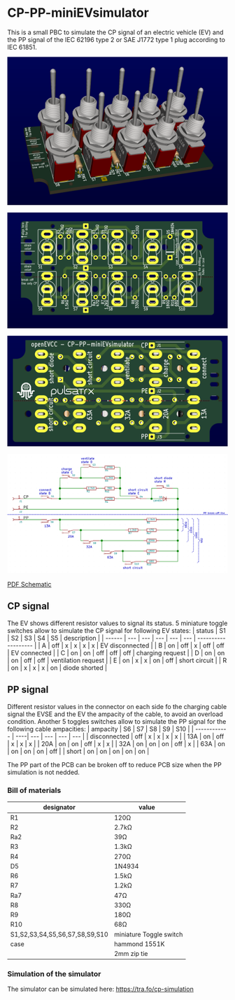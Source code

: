# CP-PP-miniEVsimulator
This is a small PBC to simulate the CP signal of an electric vehicle (EV) and the PP signal of the IEC 62196 type 2 or SAE J1772 type 1 plug according to IEC 61851.

![CP-PP-EV-simulator inclined](CP-PP-miniEVsimulator-D.png)

![CP-PP-EV-simulator front](CP-PP-miniEVsimulator-F.png)

![CP-PP-EV-simulator back](CP-PP-miniEVsimulator-B.png)

![CP-PP-EV-simulator schematic](CP-PP-miniEVsimulator-schematic.png)

[PDF Schematic](CP-PP-miniEVsimulator.pdf)

## CP signal
The EV shows different resistor values to signal its status.
5 miniature toggle switches allow to simulate the CP signal for following EV states:
| status | S1  | S2  | S3  | S4  | S5  | description         |
| ------ | --- | --- | --- | --- | --- | ------------------- |
| A      | off |  x  |  x  |  x  |  x  | EV disconnected     |
| B      | on  | off |  x  | off | off | EV connected        |
| C      | on  | on  | off | off | off | charging request    |
| D      | on  | on  | on  | off | off | ventilation request |
| E      | on  |  x  |  x  |  on | off | short circuit       |
| R      | on  |  x  |  x  |  x  | on  | diode shorted       |

## PP signal
Different resistor values in the connector on each side fo the charging cable signal the EVSE and the EV the ampacity of the cable, to avoid an overload condition.
Another 5 toggles switches allow to simulate the PP signal for the following cable ampacities:
| ampacity     | S6  | S7  | S8  | S9  | S10 |
| ------------ | ----| --- | --- | --- | --- |
| disconnected | off |  x  |  x  |  x  |  x  |
| 13A          | on  | off |  x  |  x  |  x  |
| 20A          | on  | on  | off |  x  |  x  |
| 32A          | on  | on  | on  | off |  x  |
| 63A          | on  | on  | on  | on  | off |
| short        | on  | on  | on  | on  | on  |

The PP part of the PCB can be broken off to reduce PCB size when the PP simulation is not nedded.

### Bill of materials
| designator | value   |
| ---------- | ------- |
| R1         |   120Ω  |
| R2         |  2.7kΩ  |
| Ra2        |    39Ω  |
| R3         |  1.3kΩ  |
| R4         |   270Ω  |
| D5         | 1N4934  |
| R6         |  1.5kΩ  |
| R7         |  1.2kΩ  |
| Ra7        |    47Ω  |
| R8         |   330Ω  |
| R9         |   180Ω  |
| R10        |    68Ω  |
| S1,S2,S3,S4,S5,S6,S7,S8,S9,S10 | miniature Toggle switch |
| case       | hammond 1551K |
|            | 2mm zip tie  |

### Simulation of the simulator
The simulator can be simulated here: https://tra.fo/cp-simulation
